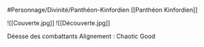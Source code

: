 #Personnage/Divinité/Panthéon-Kinfordien [[Panthéon Kinfordien]] 

![[Couverte.jpg]] 
![[Découverte.jpg]]

Déesse des combattants
Alignement : Chaotic Good